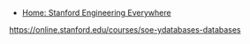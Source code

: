 - [Home: Stanford Engineering Everywhere](https://see.stanford.edu/)

https://online.stanford.edu/courses/soe-ydatabases-databases
